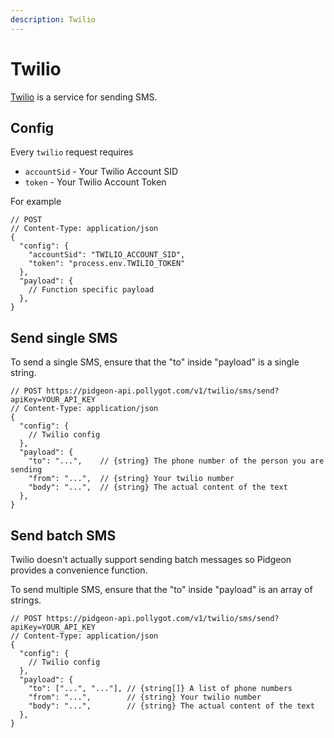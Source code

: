 ```yaml
---
description: Twilio
---
```


# Twilio

[Twilio](twilio.com) is a service for sending SMS.

## Config

Every `twilio` request requires

- `accountSid` - Your Twilio Account SID
- `token` - Your Twilio Account Token

For example
```json5
// POST 
// Content-Type: application/json
{
  "config": { 
    "accountSid": "TWILIO_ACCOUNT_SID", 
    "token": "process.env.TWILIO_TOKEN"
  },
  "payload": { 
    // Function specific payload
  },
}
```

## Send single SMS

To send a single SMS, ensure that the "to" inside "payload" is a single string.

```json5
// POST https://pidgeon-api.pollygot.com/v1/twilio/sms/send?apiKey=YOUR_API_KEY
// Content-Type: application/json
{
  "config": { 
    // Twilio config
  },
  "payload": { 
    "to": "...",    // {string} The phone number of the person you are sending
    "from": "...",  // {string} Your twilio number
    "body": "...",  // {string} The actual content of the text
  },
}
```


## Send batch SMS

Twilio doesn't actually support sending batch messages so Pidgeon provides a convenience function.

To send multiple SMS, ensure that the "to" inside "payload" is an array of strings.

```json5
// POST https://pidgeon-api.pollygot.com/v1/twilio/sms/send?apiKey=YOUR_API_KEY
// Content-Type: application/json
{
  "config": { 
    // Twilio config
  },
  "payload": { 
    "to": ["...", "..."], // {string[]} A list of phone numbers 
    "from": "...",        // {string} Your twilio number
    "body": "...",        // {string} The actual content of the text
  },
}
```